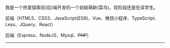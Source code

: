 我是一个热爱探索前(后)端开发的一个初级萌新(菜鸟)，现阶段还是在读学生。

前端（HTML5、CSS3、JavaScript(ES6)、Vue、微信小程序、TypeScript、Less、JQuery、React）

后端（Express、NodeJS、Mysql、~~PHP~~）

------
<!--
**zhou130258/zhou130258** is a ✨ _special_ ✨ repository because its `README.md` (this file) appears on your GitHub profile.

Here are some ideas to get you started:

- 🔭 I’m currently working on ...
- 🌱 I’m currently learning ...
- 👯 I’m looking to collaborate on ...
- 🤔 I’m looking for help with ...
- 💬 Ask me about ...
- 📫 How to reach me: ...
- 😄 Pronouns: ...
- ⚡ Fun fact: ...
-->
